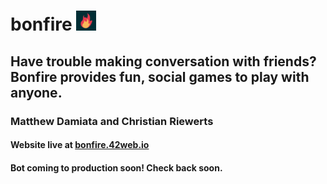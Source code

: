 # bonfire ![bonfire](https://github.com/MatthewDamiata/bonfire/blob/main/assets/bonfire_logo_32.png)
## Have trouble making conversation with friends? Bonfire provides fun, social games to play with anyone.
### Matthew Damiata and Christian Riewerts
#### Website live at [bonfire.42web.io](http://www.bonfire.42web.io/)
#### Bot coming to production soon! Check back soon.
